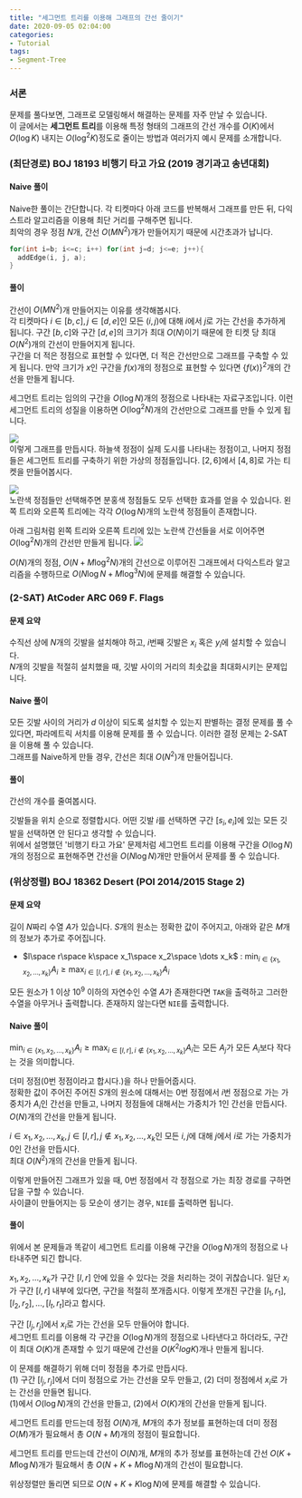 ```yaml
---
title: "세그먼트 트리를 이용해 그래프의 간선 줄이기"
date: 2020-09-05 02:04:00
categories:
- Tutorial
tags:
- Segment-Tree
---
```


### 서론
문제를 풀다보면, 그래프로 모델링해서 해결하는 문제를 자주 만날 수 있습니다.<br>
이 글에서는 **세그먼트 트리**를 이용해 특정 형태의 그래프의 간선 개수를 $O(K)$에서 $O(\log K)$ 내지는 $O(\log^2 K)$정도로 줄이는 방법과 여러가지 예시 문제를 소개합니다.

### (최단경로) BOJ 18193 비행기 타고 가요 (2019 경기과고 송년대회)

#### Naive 풀이
Naive한 풀이는 간단합니다. 각 티켓마다 아래 코드를 반복해서 그래프를 만든 뒤, 다익스트라 알고리즘을 이용해 최단 거리를 구해주면 됩니다.<br>
최악의 경우 정점 $N$개, 간선 $O(MN^2)$개가 만들어지기 때문에 시간초과가 납니다.
```cpp
for(int i=b; i<=c; i++) for(int j=d; j<=e; j++){
  addEdge(i, j, a);
}
```

#### 풀이
간선이 $O(MN^2)$개 만들어지는 이유를 생각해봅시다.<Br>
각 티켓마다 $i \in [b, c], j \in [d, e]$인 모든 $(i, j)$에 대해 $i$에서 $j$로 가는 간선을 추가하게 됩니다. 구간 $[b, c]$와 구간 $[d, e]$의 크기가 최대 $O(N)$이기 때문에 한 티켓 당 최대 $O(N^2)$개의 간선이 만들어지게 됩니다.<br>
구간을 더 적은 정점으로 표현할 수 있다면, 더 적은 간선만으로 그래프를 구축할 수 있게 됩니다. 만약 크기가 $x$인 구간을 $f(x)$개의 정점으로 표현할 수 있다면 $\{f(x)\}^2$개의 간선을 만들게 됩니다.

세그먼트 트리는 임의의 구간을 $O(\log N)$개의 정점으로 나타내는 자료구조입니다. 이런 세그먼트 트리의 성질을 이용하면 $O(\log^2 N)$개의 간선만으로 그래프를 만들 수 있게 됩니다.

![](https://i.imgur.com/GWIYb8d.png)<br>
이렇게 그래프를 만듭시다. 하늘색 정점이 실제 도시를 나타내는 정점이고, 나머지 정점들은 세그먼트 트리를 구축하기 위한 가상의 정점들입니다. $[2, 6]$에서 $[4, 8]$로 가는 티켓을 만들어봅시다.

![](https://i.imgur.com/2lKSJkY.png)<br>
노란색 정점들만 선택해주면 분홍색 정점들도 모두 선택한 효과를 얻을 수 있습니다. 왼쪽 트리와 오른쪽 트리에는 각각 $O(\log N)$개의 노란색 정점들이 존재합니다.

아래 그림처럼 왼쪽 트리와 오른쪽 트리에 있는 노란색 간선들을 서로 이어주면 $O(\log^2 N)$개의 간선만 만들게 됩니다.
![](https://i.imgur.com/kOVGvRc.png)

$O(N)$개의 정점, $O(N + M \log^2 N)$개의 간선으로 이루어진 그래프에서 다익스트라 알고리즘을 수행하므로 $O(N \log N + M \log^3 N)$에 문제를 해결할 수 있습니다.

### (2-SAT) AtCoder ARC 069 F. Flags

#### 문제 요약
수직선 상에 $N$개의 깃발을 설치해야 하고, $i$번째 깃발은 $x_i$ 혹은 $y_i$에 설치할 수 있습니다.<br>
$N$개의 깃발을 적절히 설치했을 때, 깃발 사이의 거리의 최솟값을 최대화시키는 문제입니다.

#### Naive 풀이
모든 깃발 사이의 거리가 $d$ 이상이 되도록 설치할 수 있는지 판별하는 결정 문제를 풀 수 있다면, 파라메트릭 서치를 이용해 문제를 풀 수 있습니다. 이러한 결정 문제는 2-SAT을 이용해 풀 수 있습니다.<br>
그래프를 Naive하게 만들 경우, 간선은 최대 $O(N^2)$개 만들어집니다.

#### 풀이
간선의 개수를 줄여봅시다.

깃발들을 위치 순으로 정렬합시다. 어떤 깃발 $i$를 선택하면 구간 $[s_i, e_i]$에 있는 모든 깃발을 선택하면 안 된다고 생각할 수 있습니다.<br>
위에서 설명했던 '비행기 타고 가요' 문제처럼 세그먼트 트리를 이용해 구간을 $O(\log N)$개의 정점으로 표현해주면 간선을 $O(N \log N)$개만 만들어서 문제를 풀 수 있습니다.

### (위상정렬) BOJ 18362 Desert (POI 2014/2015 Stage 2)

#### 문제 요약
길이 $N$짜리 수열 $A$가 있습니다. $S$개의 원소는 정확한 값이 주어지고, 아래와 같은 $M$개의 정보가 추가로 주어집니다.
* $l\space r\space k\space x_1\space x_2\space \dots x_k$ : $\min_{i\in \left\{ x_1, x_2, \dots, x_k \right\}} A_i \geq \max_{i\in [l, r], i\not\in \left\{ x_1, x_2, \dots, x_k \right\}} A_i$

모든 원소가 $1$ 이상 $10^9$ 이하의 자연수인 수열 $A$가 존재한다면 `TAK`을 출력하고 그러한 수열을 아무거나 출력합니다. 존재하지 않는다면 `NIE`를 출력합니다.

#### Naive 풀이
$\min_{i\in \left\{ x_1, x_2, \dots, x_k \right\}} A_i \geq \max_{i\in [l, r], i\not\in \left\{ x_1, x_2, \dots, x_k \right\}} A_i$는 모든 $A_j$가 모든 $A_i$보다 작다는 것을 의미합니다.

더미 정점(0번 정점이라고 합시다.)을 하나 만들어줍시다.<br>
정확한 값이 주어진 주어진 $S$개의 원소에 대해서는 $0$번 정점에서 $i$번 정점으로 가는 가중치가 $A_i$인 간선을 만들고, 나머지 정점들에 대해서는 가중치가 1인 간선을 만듭시다.<br>
$O(N)$개의 간선을 만들게 됩니다.

$i \in {x_1, x_2, \ldots, x_k}, j \in [l, r], j \not\in {x_1, x_2, \ldots , x_k}$인 모든 $i, j$에 대해 $j$에서 $i$로 가는 가중치가 0인 간선을 만듭시다.<br>
최대 $O(N^2)$개의 간선을 만들게 됩니다.

이렇게 만들어진 그래프가 있을 때, 0번 정점에서 각 정점으로 가는 최장 경로를 구하면 답을 구할 수 있습니다.<br>
사이클이 만들어지는 등 모순이 생기는 경우, `NIE`를 출력하면 됩니다.

#### 풀이
위에서 본 문제들과 똑같이 세그먼트 트리를 이용해 구간을 $O(\log N)$개의 정점으로 나타내주면 되긴 합니다.

$x_1, x_2, \ldots, x_k$가 구간 $[l, r]$ 안에 있을 수 있다는 것을 처리하는 것이 귀찮습니다. 일단 $x_i$가 구간 $[l, r]$ 내부에 있다면, 구간을 적절히 쪼개줍시다. 이렇게 쪼개진 구간을 $[l_1, r_1], [l_2, r_2], \ldots , [l_t, r_t]$라고 합시다.

구간 $[l_j, r_j]$에서 $x_i$로 가는 간선을 모두 만들어야 합니다.<br>
세그먼트 트리를 이용해 각 구간을 $O(\log N)$개의 정점으로 나타낸다고 하더라도, 구간이 최대 $O(K)$개 존재할 수 있기 때문에 간선을 $O(K^2 log K)$개나 만들게 됩니다.

이 문제를 해결하기 위해 더미 정점을 추가로 만듭시다.<br>
(1) 구간 $[l_j, r_j]$에서 더미 정점으로 가는 간선을 모두 만들고, (2) 더미 정점에서 $x_i$로 가는 간선을 만들면 됩니다.<br>
(1)에서 $O(\log N)$개의 간선을 만들고, (2)에서 $O(K)$개의 간선을 만들게 됩니다.

세그먼트 트리를 만드는데 정점 $O(N)$개, $M$개의 추가 정보를 표현하는데 더미 정점 $O(M)$개가 필요해서 총 $O(N+M)$개의 정점이 필요합니다.

세그먼트 트리를 만드는데 간선이 $O(N)$개, $M$개의 추가 정보를 표현하는데 간선 $O(K + M \log N)$개가 필요해서 총 $O(N + K + M \log N)$개의 간선이 필요합니다.

위상정렬만 돌리면 되므로 $O(N+K+K \log N)$에 문제를 해결할 수 있습니다.
